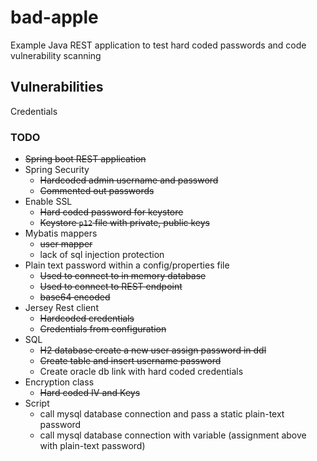 # bad-apple

Example Java REST application to test hard coded passwords and code vulnerability scanning

## Vulnerabilities
 
Credentials

### TODO

 - ~~Spring boot REST application~~
 - Spring Security
   - ~~Hardcoded admin username and password~~
   - ~~Commented out passwords~~
 - Enable SSL
   - ~~Hard coded password for keystore~~
   - ~~Keystore `p12` file with private, public keys~~
 - Mybatis mappers
   - ~~user mapper~~
   - lack of sql injection protection
 - Plain text password within a config/properties file
     - ~~Used to connect to in memory database~~
     - ~~Used to connect to REST endpoint~~
     - ~~base64 encoded~~
 - Jersey Rest client
   - ~~Hardcoded credentials~~
   - ~~Credentials from configuration~~
 - SQL
   - ~~H2 database create a new user assign password in ddl~~
   - ~~Create table and insert username password~~
   - Create oracle db link with hard coded credentials
 - Encryption class
   - ~~Hard coded IV and Keys~~
- Script
   - call mysql database connection and pass a static plain-text password
   - call mysql database connection with variable (assignment above with plain-text password)
 
